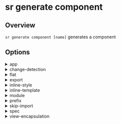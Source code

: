 <!-- Links in /docs/documentation should NOT have `.md` at the end, because they end up in our wiki at release. -->

# sr generate component

## Overview
`sr generate component [name]` generates a component

## Options
<details>
  <summary>app</summary>
  <p>
    <code>--app</code> (aliases: <code>-a</code>) <em>default value: 1st app</em>
  </p>
  <p>
    Specifies app name to use.
  </p>
</details>

<details>
  <summary>change-detection</summary>
  <p>
    <code>--change-detection</code> (aliases: <code>-cd</code>)
  </p>
  <p>
    Specifies the change detection strategy.
  </p>
</details>

<details>
  <summary>flat</summary>
  <p>
    <code>--flat</code> <em>default value: false</em>
  </p>
  <p>
    Flag to indicate if a dir is created.
  </p>
</details>

<details>
  <summary>export</summary>
  <p>
    <code>--export</code> <em>default value: false</em>
  </p>
  <p>
    Specifies if declaring module exports the component.
  </p>
</details>

<details>
  <summary>inline-style</summary>
  <p>
    <code>--inline-style</code> (aliases: <code>-is</code>) <em>default value: false</em>
  </p>
  <p>
    Specifies if the style will be in the ts file.
  </p>
</details>

<details>
  <summary>inline-template</summary>
  <p>
    <code>--inline-template</code> (aliases: <code>-it</code>) <em>default value: false</em>
  </p>
  <p>
    Specifies if the template will be in the ts file.
  </p>
</details>

<details>
  <summary>module</summary>
  <p>
    <code>--module</code> (aliases: <code>-m</code>)
  </p>
  <p>
    Allows specification of the declaring module's file name (e.g `app.module.ts`).
  </p>
</details>

<details>
  <summary>prefix</summary>
  <p>
    <code>--prefix</code>
  </p>
  <p>
    Specifies whether to use the prefix.
  </p>
</details>

<details>
  <summary>skip-import</summary>
  <p>
    <code>--skip-import</code> <em>default value: false</em>
  </p>
  <p>
    Allows for skipping the module import.
  </p>
</details>

<details>
  <summary>spec</summary>
  <p>
    <code>--spec</code>
  </p>
  <p>
    Specifies if a spec file is generated.
  </p>
</details>

<details>
  <summary>view-encapsulation</summary>
  <p>
    <code>--view-encapsulation</code> (aliases: <code>-ve</code>)
  </p>
  <p>
    Specifies the view encapsulation strategy.
  </p>
</details>
